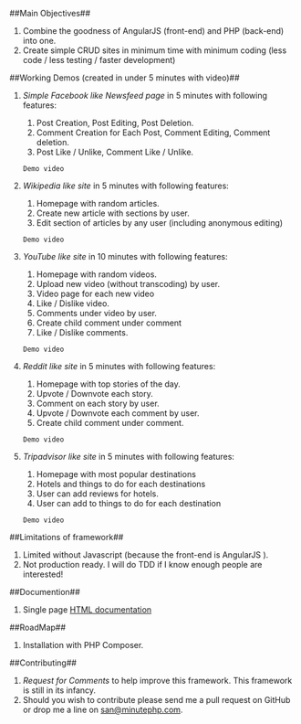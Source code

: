 ##Main Objectives##

1. Combine the goodness of AngularJS (front-end) and PHP (back-end) into one.
2. Create simple CRUD sites in minimum time with minimum coding (less code / less testing / faster development)

##Working Demos (created in under 5 minutes with video)##

1. *Simple Facebook like Newsfeed page* in 5 minutes with following features:
	1. Post Creation, Post Editing, Post Deletion. 
	2. Comment Creation for Each Post, Comment Editing, Comment deletion.
	3. Post Like / Unlike, Comment Like  / Unlike.
	
	`Demo video`
	
2. *Wikipedia like site* in 5 minutes with following features:
	1. Homepage with random articles.
	2. Create new article with sections by user.
	3. Edit section of articles by any user (including anonymous editing)
	
	`Demo video`
	
3. *YouTube like site* in 10 minutes with following features:
	1. Homepage with random videos.
	2. Upload new video (without transcoding) by user.
	3. Video page for each new video
	4. Like / Dislike video.
	5. Comments under video by user.
	6. Create child comment under comment
	7. Like / Dislike comments.
	
	`Demo video`
	
4. *Reddit like site* in 5 minutes with following features:
	1. Homepage with top stories of the day.
	2. Upvote / Downvote each story.
	3. Comment on each story by user.
	4. Upvote / Downvote each comment by user.
	5. Create child comment under comment.
	
	`Demo video`

5. *Tripadvisor like site* in 5 minutes with following features:
	1. Homepage with most popular destinations
	2. Hotels and things to do for each destinations
	3. User can add reviews for hotels.
	4. User can add to things to do for each destination
	
	`Demo video`
	
##Limitations of framework##

1. Limited without Javascript (because the front-end is AngularJS ).
2. Not production ready. I will do TDD if I know enough people are interested!

	
##Documention##

1. Single page [HTML documentation](http://ddd.com)

##RoadMap##

1. Installation with PHP Composer.

##Contributing##

1. *Request for Comments* to help improve this framework. This framework is still in its infancy. 
2. Should you wish to contribute please send me a pull request on GitHub or drop me a line on [san@minutephp.com](san@minutephp.com).
